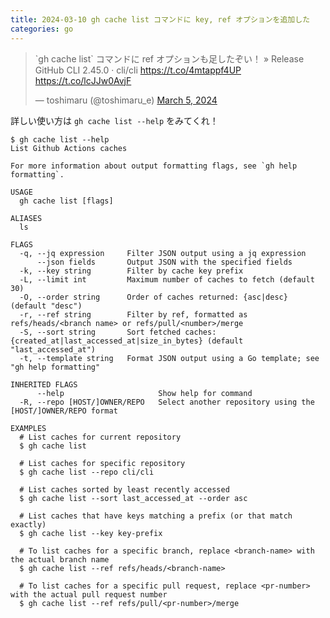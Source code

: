 ```yaml
---
title: 2024-03-10 gh cache list コマンドに key, ref オプションを追加した
categories: go
---
```


<blockquote class="twitter-tweet"><p lang="ja" dir="ltr">`gh cache list` コマンドに ref オプションも足したぞい！ » Release GitHub CLI 2.45.0 · cli/cli <a href="https://t.co/4mtappf4UP">https://t.co/4mtappf4UP</a> <a href="https://t.co/lcJJw0AvjF">https://t.co/lcJJw0AvjF</a></p>&mdash; toshimaru (@toshimaru_e) <a href="https://twitter.com/toshimaru_e/status/1764823978743673179?ref_src=twsrc%5Etfw">March 5, 2024</a></blockquote> <script async src="https://platform.twitter.com/widgets.js" charset="utf-8"></script>

詳しい使い方は `gh cache list --help` をみてくれ！

```console
$ gh cache list --help
List Github Actions caches

For more information about output formatting flags, see `gh help formatting`.

USAGE
  gh cache list [flags]

ALIASES
  ls

FLAGS
  -q, --jq expression     Filter JSON output using a jq expression
      --json fields       Output JSON with the specified fields
  -k, --key string        Filter by cache key prefix
  -L, --limit int         Maximum number of caches to fetch (default 30)
  -O, --order string      Order of caches returned: {asc|desc} (default "desc")
  -r, --ref string        Filter by ref, formatted as refs/heads/<branch name> or refs/pull/<number>/merge
  -S, --sort string       Sort fetched caches: {created_at|last_accessed_at|size_in_bytes} (default "last_accessed_at")
  -t, --template string   Format JSON output using a Go template; see "gh help formatting"

INHERITED FLAGS
      --help                     Show help for command
  -R, --repo [HOST/]OWNER/REPO   Select another repository using the [HOST/]OWNER/REPO format

EXAMPLES
  # List caches for current repository
  $ gh cache list

  # List caches for specific repository
  $ gh cache list --repo cli/cli

  # List caches sorted by least recently accessed
  $ gh cache list --sort last_accessed_at --order asc

  # List caches that have keys matching a prefix (or that match exactly)
  $ gh cache list --key key-prefix

  # To list caches for a specific branch, replace <branch-name> with the actual branch name
  $ gh cache list --ref refs/heads/<branch-name>

  # To list caches for a specific pull request, replace <pr-number> with the actual pull request number
  $ gh cache list --ref refs/pull/<pr-number>/merge
```
